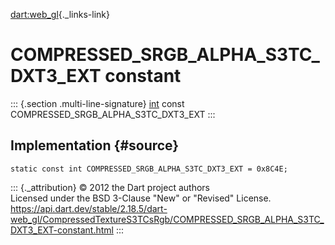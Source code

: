 [dart:web\_gl](../../dart-web_gl/dart-web_gl-library){._links-link}

COMPRESSED\_SRGB\_ALPHA\_S3TC\_DXT3\_EXT constant
=================================================

::: {.section .multi-line-signature}
[int](../../dart-core/int-class) const
COMPRESSED\_SRGB\_ALPHA\_S3TC\_DXT3\_EXT
:::

Implementation {#source}
--------------

``` {.language-dart data-language="dart"}
static const int COMPRESSED_SRGB_ALPHA_S3TC_DXT3_EXT = 0x8C4E;
```

::: {._attribution}
© 2012 the Dart project authors\
Licensed under the BSD 3-Clause \"New\" or \"Revised\" License.\
<https://api.dart.dev/stable/2.18.5/dart-web_gl/CompressedTextureS3TCsRgb/COMPRESSED_SRGB_ALPHA_S3TC_DXT3_EXT-constant.html>
:::
